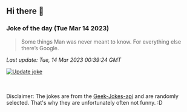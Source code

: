 ## Hi there 👋

### Joke of the day (Tue Mar 14 2023)
<!-- joke -->
>Some things Man was never meant to know. For everything else there’s Google.
<!-- /joke -->

*Last update: Tue, 14 Mar 2023 00:39:24 GMT*

[![Update joke](https://github.com/nclskfm/nclskfm/actions/workflows/joke.yml/badge.svg)](https://github.com/nclskfm/nclskfm/actions/workflows/joke.yml)

<br><br>
Disclaimer: The jokes are from the [Geek-Jokes-api](https://github.com/sameerkumar18/geek-joke-api) and are randomly selected. That's why they are unfortunately often not funny. :D
